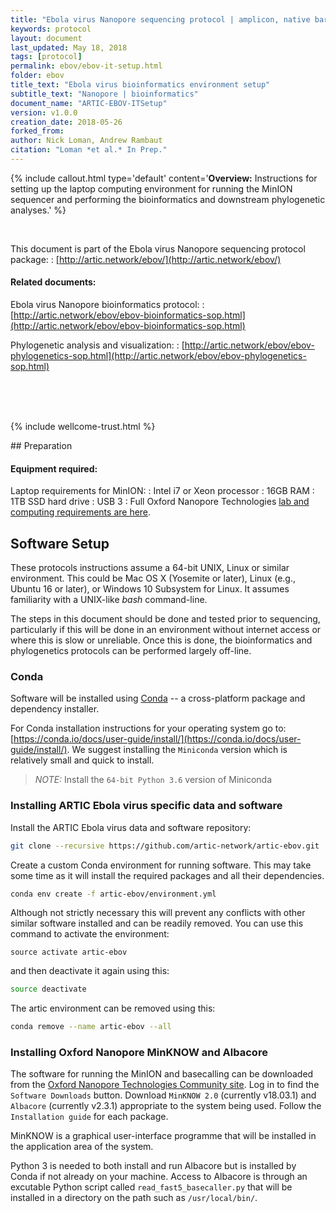 ```yaml
---
title: "Ebola virus Nanopore sequencing protocol | amplicon, native barcoding"
keywords: protocol
layout: document
last_updated: May 18, 2018
tags: [protocol] 
permalink: ebov/ebov-it-setup.html
folder: ebov
title_text: "Ebola virus bioinformatics environment setup"
subtitle_text: "Nanopore | bioinformatics"
document_name: "ARTIC-EBOV-ITSetup"
version: v1.0.0
creation_date: 2018-05-26
forked_from: 
author: Nick Loman, Andrew Rambaut
citation: "Loman *et al.* In Prep."
---
```


{% include callout.html
type='default'
content='**Overview:** Instructions for setting up the laptop computing environment for running the MinION sequencer and performing the bioinformatics and downstream phylogenetic analyses.'
%}

<br />

This document is part of the Ebola virus Nanopore sequencing protocol package:
: [http://artic.network/ebov/](http://artic.network/ebov/)

#### Related documents:

Ebola virus Nanopore bioinformatics protocol:
: [http://artic.network/ebov/ebov-bioinformatics-sop.html](http://artic.network/ebov/ebov-bioinformatics-sop.html)

Phylogenetic analysis and visualization:
: [http://artic.network/ebov/ebov-phylogenetics-sop.html](http://artic.network/ebov/ebov-phylogenetics-sop.html)


<br /><br /><br />

{% include wellcome-trust.html %}

<div class="pagebreak"> </div>
## Preparation

#### Equipment required:

Laptop requirements for MinION:
: Intel i7 or Xeon processor
: 16GB RAM
: 1TB SSD hard drive
: USB 3
: Full Oxford Nanopore Technologies [lab and computing requirements are here](https://nanoporetech.com/sites/default/files/s3/MinION-Computer-Requirements-March-17_Final.pdf).

## Software Setup

These protocols instructions assume a 64-bit UNIX, Linux or similar environment. This could be Mac OS X (Yosemite or later), Linux (e.g., Ubuntu 16 or later), or Windows 10  Subsystem for Linux. It assumes familiarity with a UNIX-like *bash* command-line. 

The steps in this document should be done and tested prior to sequencing, particularly if this will be done in an environment without internet access or where this is slow or unreliable. Once this is done, the bioinformatics and phylogenetics protocols can be performed largely off-line. 

### Conda

Software will be installed using [Conda](https://conda.io/) -- a cross-platform package and dependency installer.

For Conda installation instructions for your operating system go to: [https://conda.io/docs/user-guide/install/](https://conda.io/docs/user-guide/install/). We suggest installing the `Miniconda` version which is relatively small and quick to install. 

> *NOTE:* Install the `64-bit Python 3.6` version of Miniconda

### Installing ARTIC Ebola virus specific data and software

Install the ARTIC Ebola virus data and software repository:

```bash
git clone --recursive https://github.com/artic-network/artic-ebov.git
```

Create a custom Conda environment for running software. This may take some time as it will install the required packages and all their dependencies.

```bash
conda env create -f artic-ebov/environment.yml
```

<!-- No longer valid, there is no install of fieldbioinformatics directly in the artic-ebov directory

```bash
cd artic-ebov/fieldbioinformatics
python setup.py install
cd ../..
```

-->
<!-- No longer necessary given environment yml file.
First use the following commands to set up access to [BioConda](https://bioconda.github.io) (a repository of over 3000 bioinformatics packages):

```bash
conda config --add channels conda-forge
conda config --add channels bioconda
```

Create an custom environment for running software and install the packages:

```bash
conda create -n artic-ebov
```
-->

Although not strictly necessary this will prevent any conflicts with other similar software installed and can be readily removed. You can use this command to activate the environment: 

```
source activate artic-ebov
```

and then deactivate it again using this:

```bash
source deactivate
```

The artic environment can be removed using this:

```bash
conda remove --name artic-ebov --all
```

### Installing Oxford Nanopore MinKNOW and Albacore

The software for running the MinION and basecalling can be downloaded from the [Oxford Nanopore Technologies Community site](https://community.nanoporetech.com). Log in to find the `Software Downloads` button. Download `MinKNOW 2.0` (currently v18.03.1) and `Albacore` (currently v2.3.1) appropriate to the system being used. Follow the `Installation guide` for each package.

MinKNOW is a graphical user-interface programme that will be installed in the application area of the system.

Python 3 is needed to both install and run Albacore but is installed by Conda if not already on your machine. Access to Albacore is through an excutable Python script called `read_fast5_basecaller.py` that will be installed in a directory on the path such as `/usr/local/bin/`.

